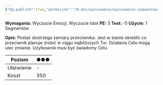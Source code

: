 ```yaml
---
{"dg-publish":true,"permalink":"/6-moc/wyczuwanie/wyczuwanie-zaawansowane/przeczucie/","dgPassFrontmatter":true}
---
```


**Wymagania:** Wyczucie Emocji, Wyczucie Istot
**PE:** 3
**Test:** -5
**Użycie:** 1 Segmentów

**Opis:** Postać dostrzega zamiary przeciwnika. Jest w stanie określić co przeciwnik planuje zrobić w ciągu najbliższych Tur. Działania Celu mogą ulec zmianie. Użytkownik musi być świadomy Celu.

| Poziom     | ●●● |
| ---------- | --- |
| Ułatwienie | -   |
| Koszt      | 350 |
